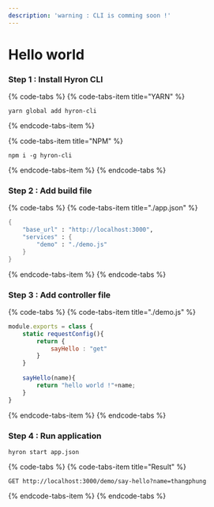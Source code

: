 ```yaml
---
description: 'warning : CLI is comming soon !'
---
```


# Hello world

### Step 1 : Install Hyron CLI

{% code-tabs %}
{% code-tabs-item title="YARN" %}
```text
yarn global add hyron-cli
```
{% endcode-tabs-item %}

{% code-tabs-item title="NPM" %}
```
npm i -g hyron-cli
```
{% endcode-tabs-item %}
{% endcode-tabs %}

### Step 2 : Add build file

{% code-tabs %}
{% code-tabs-item title="./app.json" %}
```scheme
{
    "base_url" : "http://localhost:3000",
    "services" : {
        "demo" : "./demo.js"
    }
}
```
{% endcode-tabs-item %}
{% endcode-tabs %}

### Step 3 : Add controller file

{% code-tabs %}
{% code-tabs-item title="./demo.js" %}
```javascript
module.exports = class {
    static requestConfig(){
        return {
            sayHello : "get"
        }
    }
    
    sayHello(name){
        return "hello world !"+name;
    }
}
```
{% endcode-tabs-item %}
{% endcode-tabs %}

### Step 4 : Run application

```text
hyron start app.json
```

{% code-tabs %}
{% code-tabs-item title="Result" %}
```http
GET http://localhost:3000/demo/say-hello?name=thangphung
```
{% endcode-tabs-item %}
{% endcode-tabs %}

